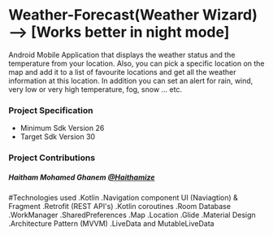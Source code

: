 # Weather-Forecast(Weather Wizard) --> [Works better in night mode]


Android Mobile Application that displays the weather status and the temperature
from your location. Also, you can pick a specific location on the map and add it to a
list of favourite locations and get all the weather information at this location. In
addition you can set an alert for rain, wind, very low or very high temperature, fog,
snow ... etc.

### Project Specification

- Minimum Sdk Version 26
- Target Sdk Version 30

### Project Contributions

##### Haitham Mohamed Ghanem [@Haithamize](https://github.com/Haithamize)


#Technologies used
.Kotlin
.Navigation component UI (Naviagtion) & Fragment 
.Retrofit (REST API's)
.Kotlin coroutines .Room Database 
.WorkManager 
.SharedPreferences
.Map 
.Location 
.Glide 
.Material Design 
.Architecture Pattern (MVVM) 
.LiveData and MutableLiveData
